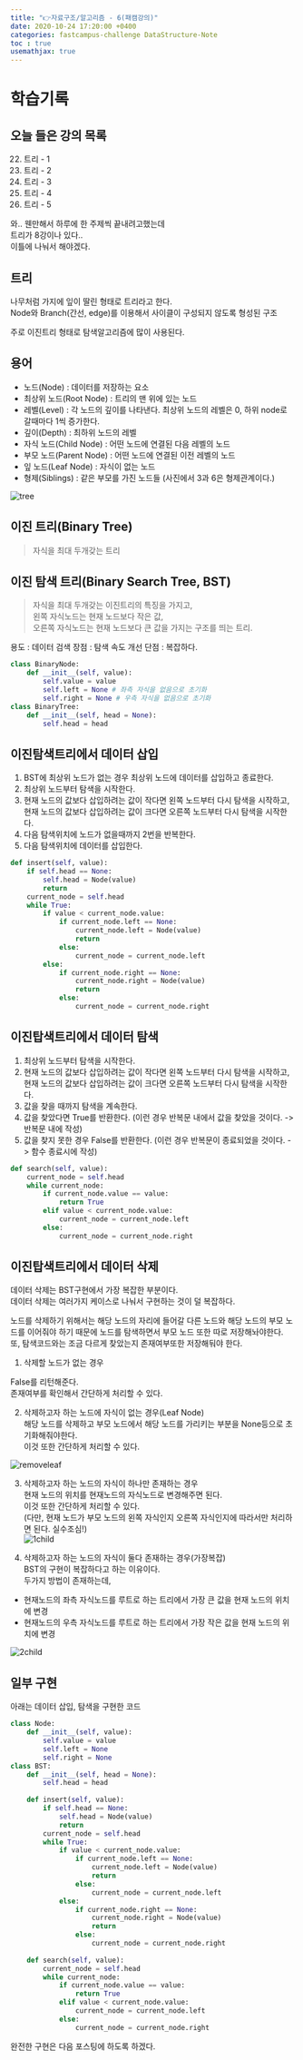 ```yaml
---
title: "👉자료구조/알고리즘 - 6(패캠강의)"
date: 2020-10-24 17:20:00 +0400
categories: fastcampus-challenge DataStructure-Note
toc : true
usemathjax: true
---
```

# 학습기록
## 오늘 들은 강의 목록
22. 트리 - 1
23. 트리 - 2
24. 트리 - 3
24. 트리 - 4
24. 트리 - 5

와.. 웬만해서 하루에 한 주제씩 끝내려고했는데  
트리가 8강이나 있다..  
이틀에 나눠서 해야겠다.

## 트리

나무처럼 가지에 잎이 딸린 형태로 트리라고 한다.  
Node와 Branch(간선, edge)를 이용해서 사이클이 구성되지 않도록 형성된 구조

주로 이진트리 형태로 탐색알고리즘에 많이 사용된다.

## 용어

+ 노드(Node) : 데이터를 저장하는 요소  
+ 최상위 노드(Root Node) : 트리의 맨 위에 있는 노드
+ 레벨(Level) : 각 노드의 깊이를 나타낸다. 최상위 노드의 레벨은 0, 하위 node로 갈때마다 1씩 증가한다.
+ 깊이(Depth) : 최하위 노드의 레벨
+ 자식 노드(Child Node) : 어떤 노드에 연결된 다음 레벨의 노드
+ 부모 노드(Parent Node) : 어떤 노드에 연결된 이전 레벨의 노드
+ 잎 노드(Leaf Node) : 자식이 없는 노드
+ 형제(Siblings) : 같은 부모를 가진 노드들 (사진에서 3과 6은 형제관계이다.)

![tree](/assets/images/fastchallenge/day6/tree.png)

## 이진 트리(Binary Tree)

> 자식을 최대 두개갖는 트리

## 이진 탐색 트리(Binary Search Tree, BST)

> 자식을 최대 두개갖는 이진트리의 특징을 가지고,  
> 왼쪽 자식노드는 현재 노드보다 작은 값,  
> 오른쪽 자식노드는 현재 노드보다 큰 값을 가지는 구조를 띄는 트리.

용도 : 데이터 검색
장점 : 탐색 속도 개선
단점 : 복잡하다.

```py
class BinaryNode:
    def __init__(self, value):
        self.value = value
        self.left = None # 좌측 자식을 없음으로 초기화
        self.right = None # 우측 자식을 없음으로 초기화
class BinaryTree:
    def __init__(self, head = None):
        self.head = head
```

## 이진탐색트리에서 데이터 삽입

1. BST에 최상위 노드가 없는 경우 최상위 노드에 데이터를 삽입하고 종료한다.
2. 최상위 노드부터 탐색을 시작한다.  
3. 현재 노드의 값보다 삽입하려는 값이 작다면 왼쪽 노드부터 다시 탐색을 시작하고,  
현재 노드의 값보다 삽입하려는 값이 크다면 오른쪽 노드부터 다시 탐색을 시작한다.
4. 다음 탐색위치에 노드가 없을때까지 2번을 반복한다.
5. 다음 탐색위치에 데이터를 삽입한다.

```py
def insert(self, value):
    if self.head == None:
        self.head = Node(value)
        return
    current_node = self.head
    while True:
        if value < current_node.value:
            if current_node.left == None:
                current_node.left = Node(value)
                return
            else:
                current_node = current_node.left
        else:
            if current_node.right == None:
                current_node.right = Node(value)
                return
            else:
                current_node = current_node.right
```

## 이진탑색트리에서 데이터 탐색

1. 최상위 노드부터 탐색을 시작한다.
2. 현재 노드의 값보다 삽입하려는 값이 작다면 왼쪽 노드부터 다시 탐색을 시작하고,  
현재 노드의 값보다 삽입하려는 값이 크다면 오른쪽 노드부터 다시 탐색을 시작한다.
3. 값을 찾을 때까지 탐색을 계속한다.
4. 값을 찾았다면 True를 반환한다. (이런 경우 반복문 내에서 값을 찾았을 것이다. -> 반복문 내에 작성)
5. 값을 찾지 못한 경우 False를 반환한다. (이런 경우 반복문이 종료되었을 것이다. -> 함수 종료시에 작성)

```py
def search(self, value):
    current_node = self.head
    while current_node:
        if current_node.value == value:
            return True
        elif value < current_node.value:
            current_node = current_node.left
        else:
            current_node = current_node.right
```

## 이진탑색트리에서 데이터 삭제

데이터 삭제는 BST구현에서 가장 복잡한 부분이다.  
데이터 삭제는 여러가지 케이스로 나눠서 구현하는 것이 덜 복잡하다.  

노드를 삭제하기 위해서는 해당 노드의 자리에 들어갈 다른 노드와 해당 노드의 부모 노드를 이어줘야 하기 때문에 노드를 탐색하면서 부모 노드 또한 따로 저장해놔야한다.  
또, 탐색코드와는 조금 다르게 찾았는지 존재여부또한 저장해둬야 한다.  

1. 삭제할 노드가 없는 경우  

False를 리턴해준다.  
존재여부를 확인해서 간단하게 처리할 수 있다.  

2. 삭제하고자 하는 노드에 자식이 없는 경우(Leaf Node)  
해당 노드를 삭제하고 부모 노드에서 해당 노드를 가리키는 부분을 None등으로 초기화해줘야한다.  
이것 또한 간단하게 처리할 수 있다.  

![removeleaf](/assets/images/fastchallenge/day6/tree_remove_leaf_code.png)

3. 삭제하고자 하는 노드의 자식이 하나만 존재하는 경우  
현재 노드의 위치를 현재노드의 자식노드로 변경해주면 된다.  
이것 또한 간단하게 처리할 수 있다.  
(다만, 현재 노드가 부모 노드의 왼쪽 자식인지 오른쪽 자식인지에 따라서만 처리하면 된다. 실수조심!)  
![1child](/assets/images/fastchallenge/day6/tree_remove_1child_code.png)

4. 삭제하고자 하는 노드의 자식이 둘다 존재하는 경우(가장복잡)  
BST의 구현이 복잡하다고 하는 이유이다.  
두가지 방법이 존재하는데,  
+ 현재노드의 좌측 자식노드를 루트로 하는 트리에서 가장 큰 값을 현재 노드의 위치에 변경
+ 현재노드의 우측 자식노드를 루트로 하는 트리에서 가장 작은 값을 현재 노드의 위치에 변경

![2child](/assets/images/fastchallenge/day6/tree_remove_2child_code_right.png)

## 일부 구현

아래는 데이터 삽입, 탐색을 구현한 코드

```py
class Node:
    def __init__(self, value):
        self.value = value
        self.left = None
        self.right = None
class BST:
    def __init__(self, head = None):
        self.head = head
    
    def insert(self, value):
        if self.head == None:
            self.head = Node(value)
            return
        current_node = self.head
        while True:
            if value < current_node.value:
                if current_node.left == None:
                    current_node.left = Node(value)
                    return
                else:
                    current_node = current_node.left
            else:
                if current_node.right == None:
                    current_node.right = Node(value)
                    return
                else:
                    current_node = current_node.right
                    
    def search(self, value):
        current_node = self.head
        while current_node:
            if current_node.value == value:
                return True
            elif value < current_node.value:
                current_node = current_node.left
            else:
                current_node = current_node.right
```

완전한 구현은 다음 포스팅에 하도록 하겠다.